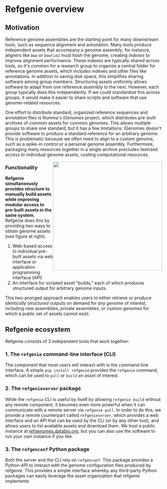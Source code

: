 # Refgenie overview

## Motivation

Reference genome assemblies are the starting point for many downstream tools, such as sequence alignment and annotation. Many tools produce independent assets that accompany a genome assembly; for instance, aligners like `bwa` or `bowtie2` must *hash* the genome, creating *indexes* to improve alignment performance. These indexes are typically shared across tools, so it's common for a research group to organize a central folder for reference genome assets, which includes indexes and other files like annotations. In addition to saving disk space, this simplifies sharing software among group members. Structuring assets uniformly allows software to adapt from one reference assembly to the next. However, each group typically does this independently. If we could standardize this across groups, it would make it easier to share scripts and software that use genome-related resources.

One effort to distribute standard, organized reference sequences and annotation files is Illumina's *IGenomes* project, which distributes pre-built archives of common assets for common genomes. This allows multiple groups to share one standard, but it has a few limitations: IGenomes doesn't provide software to produce a standard reference for an arbitrary genome. This is problematic because we often need to align to a custom genome, such as a spike-in control or a personal genome assembly. Furthermore, packaging many resources together in a single archive precludes itemized access to individual genome assets, costing computational resources.

<img src="../img/refgenie_interfaces.svg" style="float:right; width:350px">

### Functionality

 **Refgenie simultaneously provides structure to manually build assets while improving modular access to pre-built assets in the same system.** Refgenie does this by providing two ways to obtain genome assets (see figure at right).

  1. Web-based access to individual pre-built assets via web interface or application programming interface (API)
  2. An interface for scripted asset "builds," each of which produces structured output for arbitrary genome inputs.

This two-pronged approach enables users to either retrieve or produce *identically structured* outputs on demand for *any genome* of interest, including new assemblies, private assemblies, or custom genomes for which a public set of assets cannot exist. 

## Refgenie ecosystem

Refgenie consists of 3 independent tools that work together:

### 1. The `refgenie` command-line interface (CLI)

The component that most users will interact with is the command-line interface. A simple `pip install refgenie` provides the `refgenie` command, which can be used to `pull` or `build` an asset of interest.

### 2. The `refgenieserver` package

While the `refgenie` CLI is useful by itself by allowing `refgenie build` without any remote component, it becomes even more powerful when it can communicate with a remote server via `refgenie pull`. In order to do this, we provide a remote counterpart called `refgenieserver`, which provides a web interface and an API that can be used by the CLI (or by any other tool), and allows users to list available assets and download them. We host a public instance at [refgenomes.databio.org](https://refgenomes.databio.org), but you can also use the software to run your own instance if you like.

### 3. The `refgenconf` Python package

Both the server and the CLI rely on `refgenconf`. This package provides a Python API to interact with the genome configuration files produced by refgenie. This provides a simple interface whereby any third-party Python packages can easily leverage the asset organization that refgenie implements.
